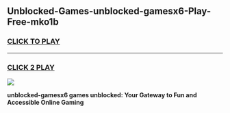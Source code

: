 
## Unblocked-Games-unblocked-gamesx6-Play-Free-mko1b
<h3>
<a href="https://premium76.site?title=unblocked-gamesx6&ref=10A">CLICK TO PLAY</a></h3>
<hr>

<h3>
<a href="https://premium76.site?title=unblocked-gamesx6&ref=10A">CLICK 2 PLAY</a>
  
</h3>

<a href="https://premium76.site?title=unblocked-gamesx6&ref=10A"><img src="https://clearcache.store/games.png"></a>


**unblocked-gamesx6 games unblocked: Your Gateway to Fun and Accessible Online Gaming**
